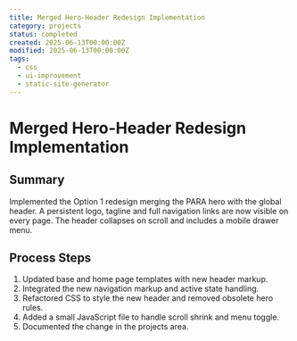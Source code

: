 ```yaml
---
title: Merged Hero-Header Redesign Implementation
category: projects
status: completed
created: 2025-06-13T00:00:00Z
modified: 2025-06-13T00:00:00Z
tags:
  - css
  - ui-improvement
  - static-site-generator
---
```


# Merged Hero-Header Redesign Implementation

## Summary

Implemented the Option 1 redesign merging the PARA hero with the global header. A persistent logo, tagline and full navigation links are now visible on every page. The header collapses on scroll and includes a mobile drawer menu.

## Process Steps

1. Updated base and home page templates with new header markup.
2. Integrated the new navigation markup and active state handling.
3. Refactored CSS to style the new header and removed obsolete hero rules.
4. Added a small JavaScript file to handle scroll shrink and menu toggle.
5. Documented the change in the projects area.
